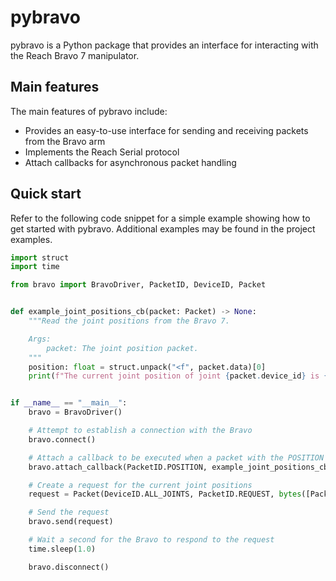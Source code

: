# pybravo

pybravo is a Python package that provides an interface for interacting
with the Reach Bravo 7 manipulator.

## Main features

The main features of pybravo include:

- Provides an easy-to-use interface for sending and receiving packets from the Bravo arm
- Implements the Reach Serial protocol
- Attach callbacks for asynchronous packet handling

## Quick start

Refer to the following code snippet for a simple example showing how to get started with
pybravo. Additional examples may be found in the project examples.

```python
import struct
import time

from bravo import BravoDriver, PacketID, DeviceID, Packet


def example_joint_positions_cb(packet: Packet) -> None:
    """Read the joint positions from the Bravo 7.

    Args:
        packet: The joint position packet.
    """
    position: float = struct.unpack("<f", packet.data)[0]
    print(f"The current joint position of joint {packet.device_id} is {position}")


if __name__ == "__main__":
    bravo = BravoDriver()

    # Attempt to establish a connection with the Bravo
    bravo.connect()

    # Attach a callback to be executed when a packet with the POSITION ID is received
    bravo.attach_callback(PacketID.POSITION, example_joint_positions_cb)

    # Create a request for the current joint positions
    request = Packet(DeviceID.ALL_JOINTS, PacketID.REQUEST, bytes([PacketID.POSITION]))

    # Send the request
    bravo.send(request)

    # Wait a second for the Bravo to respond to the request
    time.sleep(1.0)

    bravo.disconnect()
```